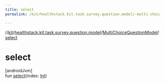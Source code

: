 ```yaml
---
title: select
permalink: /kit/healthstack.kit.task.survey.question.model/-multi-choice-question-model/select.html

---
```

//[kit](/kit.html)/[healthstack.kit.task.survey.question.model](../index.html)/[MultiChoiceQuestionModel](index.html)/[select](select.html)



# select



[androidJvm]\
fun [select](select.html)(index: [Int](https://kotlinlang.org/api/latest/jvm/stdlib/kotlin/-int/index.html))




